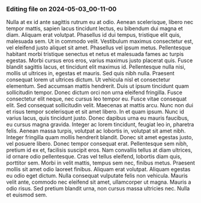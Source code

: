 

### Editing file on 2024-05-03_00-11-00

Nulla at ex id ante sagittis rutrum eu at odio. Aenean scelerisque, libero nec tempor mattis, sapien lacus tincidunt lectus, eu bibendum dui magna et diam. Aliquam erat volutpat. Phasellus id dui tempus, tristique elit quis, malesuada sem. Ut in commodo velit. Vestibulum maximus consectetur est, vel eleifend justo aliquet sit amet. Phasellus vel ipsum metus.
Pellentesque habitant morbi tristique senectus et netus et malesuada fames ac turpis egestas. Morbi cursus eros eros, varius maximus justo placerat quis. Fusce blandit sagittis lacus, et tincidunt elit maximus id. Pellentesque nulla nisi, mollis ut ultrices in, egestas et mauris. Sed quis nibh nulla. Praesent consequat lorem ut ultrices dictum. Ut vehicula nisl et consectetur elementum. Sed accumsan mattis hendrerit. Duis ut ipsum tincidunt quam sollicitudin tempor. Donec dictum orci non urna eleifend fringilla. Fusce consectetur elit neque, nec cursus leo tempor eu. Fusce vitae consequat elit.
Sed consequat sollicitudin velit. Maecenas at mattis arcu. Nunc non dui et risus tempor scelerisque et sit amet libero. In et quam ipsum. Nunc id varius lacus, quis tincidunt justo. Donec dapibus urna eu mauris faucibus, eu cursus magna gravida. Integer ac lorem tincidunt, feugiat leo in, pharetra felis. Aenean massa turpis, volutpat ac lobortis in, volutpat sit amet nibh. Integer fringilla quam mollis hendrerit blandit. Donec sit amet egestas justo, vel posuere libero. Donec tempor consequat erat. Pellentesque sem nibh, pretium id ex et, facilisis suscipit eros.
Nam convallis tellus at diam ultrices, id ornare odio pellentesque. Cras vel tellus eleifend, lobortis diam quis, porttitor sem. Morbi in velit mattis, tempus sem nec, finibus metus. Praesent mollis sit amet odio laoreet finibus. Aliquam erat volutpat. Aliquam egestas eu odio eget dictum. Nulla consequat vulputate felis non vehicula. Mauris velit ante, commodo nec eleifend sit amet, ullamcorper ut magna. Mauris a odio risus. Sed pretium blandit urna, non cursus massa ultricies nec. Nulla et euismod sem.


